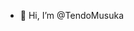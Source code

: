 - 👋 Hi, I’m @TendoMusuka

<!---
TendoMusuka/TendoMusuka is a ✨ special ✨ repository because its `README.md` (this file) appears on your GitHub profile.
You can click the Preview link to take a look at your changes.
--->
